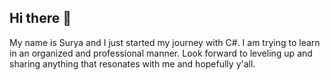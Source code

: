 ## Hi there 👋

My name is Surya and I just started my journey with C#. I am trying to learn in an organized and professional manner. Look forward to leveling up and sharing anything that resonates with me and hopefully y'all. 


<!--
**mxdex/mxdex** is a ✨ _special_ ✨ repository because its `README.md` (this file) appears on your GitHub profile.

Here are some ideas to get you started:

- 🔭 I’m currently working on ...
- 🌱 I’m currently learning ...
- 👯 I’m looking to collaborate on ...
- 🤔 I’m looking for help with ...
- 💬 Ask me about ...
- 📫 How to reach me: ...
- 😄 Pronouns: ...
- ⚡ Fun fact: ...
-->
